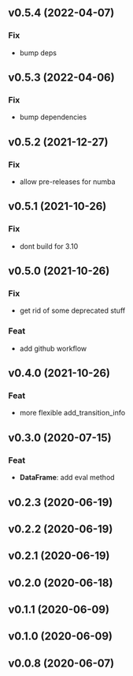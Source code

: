 ## v0.5.4 (2022-04-07)

### Fix

- bump deps

## v0.5.3 (2022-04-06)

### Fix

- bump dependencies

## v0.5.2 (2021-12-27)

### Fix

- allow pre-releases for numba

## v0.5.1 (2021-10-26)

### Fix

- dont build for 3.10

## v0.5.0 (2021-10-26)

### Fix

- get rid of some deprecated stuff

### Feat

- add github workflow

## v0.4.0 (2021-10-26)

### Feat

- more flexible add_transition_info

## v0.3.0 (2020-07-15)

### Feat

- **DataFrame**: add eval method

## v0.2.3 (2020-06-19)

## v0.2.2 (2020-06-19)

## v0.2.1 (2020-06-19)

## v0.2.0 (2020-06-18)

## v0.1.1 (2020-06-09)

## v0.1.0 (2020-06-09)

## v0.0.8 (2020-06-07)

